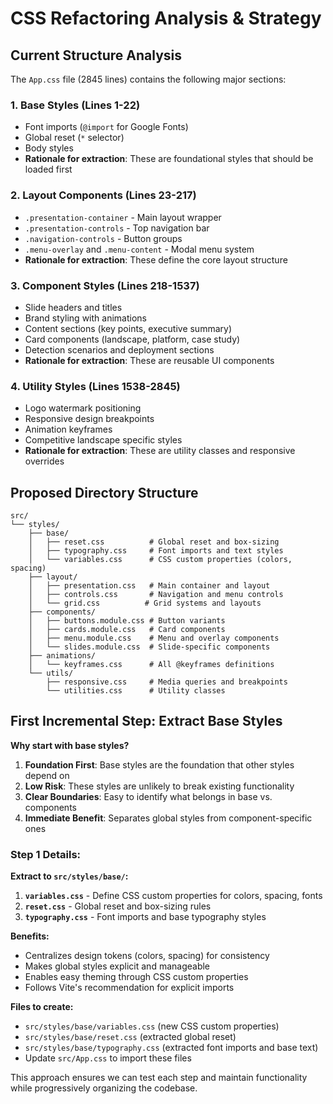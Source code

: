 # CSS Refactoring Analysis & Strategy

## Current Structure Analysis

The `App.css` file (2845 lines) contains the following major sections:

### 1. **Base Styles** (Lines 1-22)
- Font imports (`@import` for Google Fonts)
- Global reset (`*` selector)
- Body styles
- **Rationale for extraction**: These are foundational styles that should be loaded first

### 2. **Layout Components** (Lines 23-217)
- `.presentation-container` - Main layout wrapper
- `.presentation-controls` - Top navigation bar
- `.navigation-controls` - Button groups
- `.menu-overlay` and `.menu-content` - Modal menu system
- **Rationale for extraction**: These define the core layout structure

### 3. **Component Styles** (Lines 218-1537)
- Slide headers and titles
- Brand styling with animations
- Content sections (key points, executive summary)
- Card components (landscape, platform, case study)
- Detection scenarios and deployment sections
- **Rationale for extraction**: These are reusable UI components

### 4. **Utility Styles** (Lines 1538-2845)
- Logo watermark positioning
- Responsive design breakpoints
- Animation keyframes
- Competitive landscape specific styles
- **Rationale for extraction**: These are utility classes and responsive overrides

## Proposed Directory Structure

```
src/
└── styles/
    ├── base/
    │   ├── reset.css          # Global reset and box-sizing
    │   ├── typography.css     # Font imports and text styles
    │   └── variables.css      # CSS custom properties (colors, spacing)
    ├── layout/
    │   ├── presentation.css   # Main container and layout
    │   ├── controls.css       # Navigation and menu controls
    │   └── grid.css          # Grid systems and layouts
    ├── components/
    │   ├── buttons.module.css # Button variants
    │   ├── cards.module.css   # Card components
    │   ├── menu.module.css    # Menu and overlay components
    │   └── slides.module.css  # Slide-specific components
    ├── animations/
    │   └── keyframes.css      # All @keyframes definitions
    └── utils/
        ├── responsive.css     # Media queries and breakpoints
        └── utilities.css      # Utility classes
```

## First Incremental Step: Extract Base Styles

**Why start with base styles?**
1. **Foundation First**: Base styles are the foundation that other styles depend on
2. **Low Risk**: These styles are unlikely to break existing functionality
3. **Clear Boundaries**: Easy to identify what belongs in base vs. components
4. **Immediate Benefit**: Separates global styles from component-specific ones

### Step 1 Details:

**Extract to `src/styles/base/`:**
1. **`variables.css`** - Define CSS custom properties for colors, spacing, fonts
2. **`reset.css`** - Global reset and box-sizing rules
3. **`typography.css`** - Font imports and base typography styles

**Benefits:**
- Centralizes design tokens (colors, spacing) for consistency
- Makes global styles explicit and manageable
- Enables easy theming through CSS custom properties
- Follows Vite's recommendation for explicit imports

**Files to create:**
- `src/styles/base/variables.css` (new CSS custom properties)
- `src/styles/base/reset.css` (extracted global reset)
- `src/styles/base/typography.css` (extracted font imports and base text)
- Update `src/App.css` to import these files

This approach ensures we can test each step and maintain functionality while progressively organizing the codebase.


